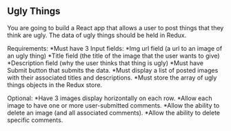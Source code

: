 Ugly Things
-----------
You are going to build a React app that allows a user to post things that they think are ugly. The data of ugly things should be held in Redux.

Requirements:
*Must have 3 Input fields:
  *Img url field (a url to an image of an ugly thing)
  *Title field (the title of the image that the user wants to give)
  *Description field (why the user thinks that thing is ugly)
*Must have Submit button that submits the data.
*Must display a list of posted images with their associated titles and descriptions.
*Must store the array of ugly things objects in the Redux store.

Optional:
*Have 3 images display horizontally on each row.
*Allow each image to have one or more user-submitted comments.
*Allow the ability to delete an image (and all associated comments).
*Allow the ability to delete specific comments.
